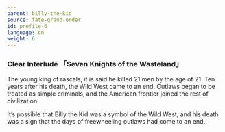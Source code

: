 ```yaml
---
parent: billy-the-kid
source: fate-grand-order
id: profile-6
language: en
weight: 6
---
```


### Clear Interlude 「Seven Knights of the Wasteland」

The young king of rascals, it is said he killed 21 men by the age of 21.
Ten years after his death, the Wild West came to an end.
Outlaws began to be treated as simple criminals, and the American frontier joined the rest of civilization.

It’s possible that Billy the Kid was a symbol of the Wild West, and his death was a sign that the days of freewheeling outlaws had come to an end.

